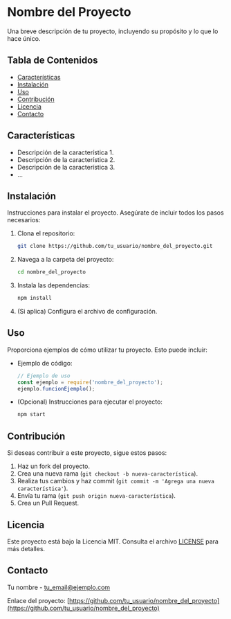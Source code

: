 # Nombre del Proyecto

Una breve descripción de tu proyecto, incluyendo su propósito y lo que lo hace único.

## Tabla de Contenidos

- [Características](#características)
- [Instalación](#instalación)
- [Uso](#uso)
- [Contribución](#contribución)
- [Licencia](#licencia)
- [Contacto](#contacto)

## Características

- Descripción de la característica 1.
- Descripción de la característica 2.
- Descripción de la característica 3.
- ...

## Instalación

Instrucciones para instalar el proyecto. Asegúrate de incluir todos los pasos necesarios:

1. Clona el repositorio:
    ```bash
    git clone https://github.com/tu_usuario/nombre_del_proyecto.git
    ```
2. Navega a la carpeta del proyecto:
    ```bash
    cd nombre_del_proyecto
    ```
3. Instala las dependencias:
    ```bash
    npm install
    ```
4. (Si aplica) Configura el archivo de configuración.

## Uso

Proporciona ejemplos de cómo utilizar tu proyecto. Esto puede incluir:

- Ejemplo de código:
    ```javascript
    // Ejemplo de uso
    const ejemplo = require('nombre_del_proyecto');
    ejemplo.funcionEjemplo();
    ```

- (Opcional) Instrucciones para ejecutar el proyecto:
    ```bash
    npm start
    ```

## Contribución

Si deseas contribuir a este proyecto, sigue estos pasos:

1. Haz un fork del proyecto.
2. Crea una nueva rama (`git checkout -b nueva-característica`).
3. Realiza tus cambios y haz commit (`git commit -m 'Agrega una nueva característica'`).
4. Envía tu rama (`git push origin nueva-característica`).
5. Crea un Pull Request.

## Licencia

Este proyecto está bajo la Licencia MIT. Consulta el archivo [LICENSE](LICENSE) para más detalles.

## Contacto

Tu nombre - [tu_email@ejemplo.com](mailto:tu_email@ejemplo.com)

Enlace del proyecto: [https://github.com/tu_usuario/nombre_del_proyecto](https://github.com/tu_usuario/nombre_del_proyecto)
